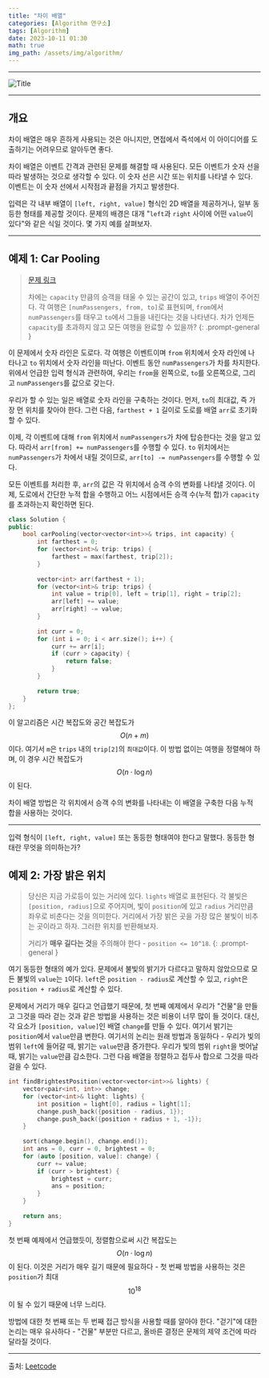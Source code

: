 ```yaml
---
title: "차이 배열"
categories: [Algorithm 연구소]
tags: [Algorithm]
date: 2023-10-11 01:30
math: true
img_path: /assets/img/algorithm/
---
```


---

![Title](algorithm_title.png)

---

## **개요**

차이 배열은 매우 흔하게 사용되는 것은 아니지만, 면접에서 즉석에서 이 아이디어를 도출하기는 어려우므로 알아두면 좋다.

차이 배열은 이벤트 간격과 관련된 문제를 해결할 때 사용된다. 모든 이벤트가 숫자 선을 따라 발생하는 것으로 생각할 수 있다. 이 숫자 선은 시간 또는 위치를 나타낼 수 있다. 이벤트는 이 숫자 선에서 시작점과 끝점을 가지고 발생한다.

입력은 각 내부 배열이 `[left, right, value]` 형식인 2D 배열을 제공하거나, 일부 동등한 형태를 제공할 것이다. 문제의 배경은 대개 "`left`과 `right` 사이에 어떤 `value`이 있다"와 같은 식일 것이다. 몇 가지 예를 살펴보자.

---

## **예제 1: Car Pooling**

> [문제 링크](https://leetcode.com/problems/car-pooling/)
>
> 차에는 `capacity` 만큼의 승객을 태울 수 있는 공간이 있고, `trips` 배열이 주어진다. 각 여행은 `[numPassengers, from, to]`로 표현되며, `from`에서 `numPassengers`를 태우고 `to`에서 그들을 내린다는 것을 나타낸다. 차가 언제든 `capacity`를 초과하지 않고 모든 여행을 완료할 수 있을까?
{: .prompt-general }

이 문제에서 숫자 라인은 도로다. 각 여행은 이벤트이며 `from` 위치에서 숫자 라인에 나타나고 `to` 위치에서 숫자 라인을 떠난다. 이벤트 동안 `numPassengers`가 차를 차지한다. 위에서 언급한 입력 형식과 관련하여, 우리는 `from`을 왼쪽으로, `to`를 오른쪽으로, 그리고 `numPassengers`를 값으로 갖는다.

우리가 할 수 있는 일은 배열로 숫자 라인을 구축하는 것이다. 먼저, `to`의 최대값, 즉 가장 먼 위치를 찾아야 한다. 그런 다음, `farthest + 1` 길이로 도로를 배열 `arr`로 초기화할 수 있다.

이제, 각 이벤트에 대해 `from` 위치에서 `numPassengers`가 차에 탑승한다는 것을 알고 있다. 따라서 `arr[from] += numPassengers`를 수행할 수 있다. `to` 위치에서는 `numPassengers`가 차에서 내릴 것이므로, `arr[to] -= numPassengers`를 수행할 수 있다.

모든 이벤트를 처리한 후, `arr`의 값은 각 위치에서 승객 수의 변화를 나타낼 것이다. 이제, 도로에서 간단한 누적 합을 수행하고 어느 시점에서든 승객 수(누적 합)가 `capacity`를 초과하는지 확인하면 된다.

```cpp
class Solution {
public:
    bool carPooling(vector<vector<int>>& trips, int capacity) {
        int farthest = 0;
        for (vector<int>& trip: trips) {
            farthest = max(farthest, trip[2]);
        }
        
        vector<int> arr(farthest + 1);
        for (vector<int>& trip: trips) {
            int value = trip[0], left = trip[1], right = trip[2];
            arr[left] += value;
            arr[right] -= value;
        }
        
        int curr = 0;
        for (int i = 0; i < arr.size(); i++) {
            curr += arr[i];
            if (curr > capacity) {
                return false;
            }
        }
        
        return true;
    }
};
```

이 알고리즘은 시간 복잡도와 공간 복잡도가 $$O(n + m)$$이다. 여기서 `m`은 `trips` 내의 `trip[2]`의 `최대값`이다. 이 방법 없이는 여행을 정렬해야 하며, 이 경우 시간 복잡도가 $$O(n \cdot \log{}n)$$이 된다.

차이 배열 방법은 각 위치에서 승객 수의 변화를 나타내는 이 배열을 구축한 다음 누적 합을 사용하는 것이다.

---

입력 형식이 `[left, right, value]` 또는 동등한 형태여야 한다고 말했다. 동등한 형태란 무엇을 의미하는가?

## **예제 2: 가장 밝은 위치**

> 당신은 지금 가로등이 있는 거리에 있다. `lights` 배열로 표현된다. 각 불빛은 `[position, radius]`으로 주어지며, 빛이 `position`에 있고 `radius` 거리만큼 좌우로 비춘다는 것을 의미한다. 거리에서 가장 밝은 곳을 가장 많은 불빛이 비추는 곳이라고 하자. 그러한 위치를 반환해보자.
>
> 거리가 **매우 길다는 것**을 주의해야 한다 - `position <= 10^18`.
{: .prompt-general }

여기 동등한 형태의 예가 있다. 문제에서 불빛의 밝기가 다르다고 말하지 않았으므로 모든 불빛의 `value`는 `1`이다. `left`은 `position - radius`로 계산할 수 있고, `right`은 `position + radius`로 계산할 수 있다.

문제에서 거리가 매우 길다고 언급했기 때문에, 첫 번째 예제에서 우리가 "건물"을 만들고 그것을 따라 걷는 것과 같은 방법을 사용하는 것은 비용이 너무 많이 들 것이다. 대신, 각 요소가 `[position, value]`인 배열 `change`를 만들 수 있다. 여기서 밝기는 `position`에서 `value`만큼 변한다. 여기서의 논리는 원래 방법과 동일하다 - 우리가 빛의 범위 `left`에 들어갈 때, 밝기는 `value`만큼 증가한다. 우리가 빛의 범위 `right`을 벗어날 때, 밝기는 `value`만큼 감소한다. 그런 다음 배열을 정렬하고 접두사 합으로 그것을 따라 걸을 수 있다.

```cpp
int findBrightestPosition(vector<vector<int>>& lights) {
    vector<pair<int, int>> change;
    for (vector<int>& light: lights) {
        int position = light[0], radius = light[1];
        change.push_back({position - radius, 1});
        change.push_back({position + radius + 1, -1});
    }
    
    sort(change.begin(), change.end());
    int ans = 0, curr = 0, brightest = 0;
    for (auto [position, value]: change) {
        curr += value;
        if (curr > brightest) {
            brightest = curr;
            ans = position;
        }
    }
    
    return ans;
}
```

첫 번째 예제에서 언급했듯이, 정렬함으로써 시간 복잡도는 $$O(n \cdot \log{}n)$$이 된다. 이것은 거리가 매우 길기 때문에 필요하다 - 첫 번째 방법을 사용하는 것은 `position`가 최대 $$10^{18}$$이 될 수 있기 때문에 너무 느리다.

방법에 대한 첫 번째 또는 두 번째 접근 방식을 사용할 때를 알아야 한다. "걷기"에 대한 논리는 매우 유사하다 - "건물" 부분만 다르고, 올바른 결정은 문제의 제약 조건에 따라 달라질 것이다.

---

출처: [Leetcode](https://leetcode.com/explore/interview/card/leetcodes-interview-crash-course-data-structures-and-algorithms/714/bonus/4688/)

<!--

{: .prompt-general }

-->